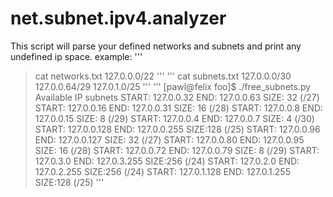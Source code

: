 # net.subnet.ipv4.analyzer

This script will parse your defined networks and subnets and print any undefined ip space.
example:
'''
>cat networks.txt 
127.0.0.0/22
'''
'''
>cat subnets.txt 
127.0.0.0/30
127.0.0.64/29
127.0.1.0/25
'''
'''
[pawl@felix foo]$ ./free_subnets.py 
Available IP subnets
START:      127.0.0.32	END:      127.0.0.63	SIZE: 32 (/27)
START:      127.0.0.16	END:      127.0.0.31	SIZE: 16 (/28)
START:       127.0.0.8	END:      127.0.0.15	SIZE:  8 (/29)
START:       127.0.0.4	END:       127.0.0.7	SIZE:  4 (/30)
START:     127.0.0.128	END:     127.0.0.255	SIZE:128 (/25)
START:      127.0.0.96	END:     127.0.0.127	SIZE: 32 (/27)
START:      127.0.0.80	END:      127.0.0.95	SIZE: 16 (/28)
START:      127.0.0.72	END:      127.0.0.79	SIZE:  8 (/29)
START:       127.0.3.0	END:     127.0.3.255	SIZE:256 (/24)
START:       127.0.2.0	END:     127.0.2.255	SIZE:256 (/24)
START:     127.0.1.128	END:     127.0.1.255	SIZE:128 (/25)
'''
